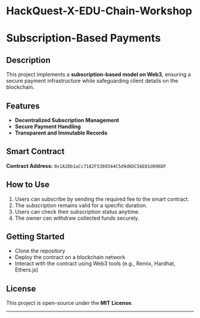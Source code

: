 # HackQuest-X-EDU-Chain-Workshop
# Subscription-Based Payments  

## Description  
This project implements a **subscription-based model on Web3**, ensuring a secure payment infrastructure while safeguarding client details on the blockchain.  

## Features  
- **Decentralized Subscription Management**  
- **Secure Payment Handling**  
- **Transparent and Immutable Records**  

## Smart Contract  
**Contract Address:** `0x1A2Db1aCc7182F5389344C5d9d6DC56E01d096DF`  

## How to Use  
1. Users can subscribe by sending the required fee to the smart contract.  
2. The subscription remains valid for a specific duration.  
3. Users can check their subscription status anytime.  
4. The owner can withdraw collected funds securely.  

## Getting Started  
- Clone the repository  
- Deploy the contract on a blockchain network  
- Interact with the contract using Web3 tools (e.g., Remix, Hardhat, Ethers.js)  

## License  
This project is open-source under the **MIT License**.  

---
